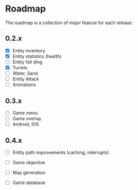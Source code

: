 # Roadmap

The roadmap is a collection of major feature for each release.

## 0.2.x

- [x] Entity inventory
- [x] Entity statistics (health)
- [ ] Entity fall dmg
- [x] Turrets
- [ ] Water, Sand
- [ ] Entity Attack
- [ ] Animations

## 0.3.x

- [ ] Game menu
- [ ] Game overlay
- [ ] Android, IOS

## 0.4.x

- [ ] Entity path improvements (caching, interrupts)
- [ ] Game objective
- [ ] Map generation
- [ ] Game database



